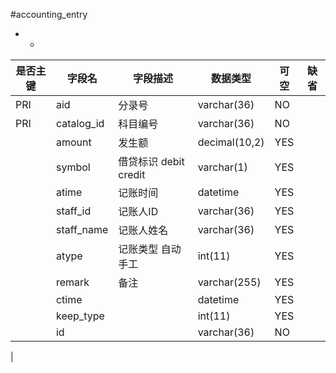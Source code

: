 #accounting_entry
* -
 
|是否主键	|字段名	|字段描述	|数据类型	|可空	|缺省	|
| --------|-----|-----|-----|-----|-----|
|PRI|aid|分录号|varchar(36)|NO||
|PRI|catalog_id|科目编号|varchar(36)|NO||
||amount|发生额|decimal(10,2)|YES||
||symbol|借贷标识 debit credit |varchar(1)|YES||
||atime|记账时间|datetime|YES||
||staff_id|记账人ID|varchar(36)|YES||
||staff_name|记账人姓名|varchar(36)|YES||
||atype|记账类型 自动 手工|int(11)|YES||
||remark|备注|varchar(255)|YES||
||ctime||datetime|YES||
||keep_type||int(11)|YES||
||id||varchar(36)|NO||
|
